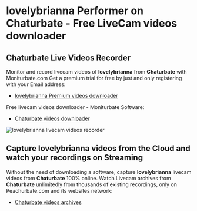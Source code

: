 # lovelybrianna Performer on Chaturbate - Free LiveCam videos downloader

## Chaturbate Live Videos Recorder

Monitor and record livecam videos of **lovelybrianna** from **Chaturbate** with Moniturbate.com
Get a premium trial for free by just and only registering with your Email address:
* [lovelybrianna Premium videos downloader](https://moniturbate.com/request-demo-licence-key.html)

Free livecam videos downloader - Moniturbate Software:
* [Chaturbate videos downloader](https://moniturbate.com/moniturbate-download-software.html)

![lovelybrianna livecam videos recorder](https://peachurnet.com/templates/moniturbate-software.png)


## Capture lovelybrianna videos from the Cloud and watch your recordings on Streaming

Without the need of downloading a software, capture **lovelybrianna** livecam videos from **Chaturbate** 100% online.
Watch Livecam archives from **Chaturbate** unlimitedly from thousands of existing recordings, only on Peachurbate.com and its websites network:
* [Chaturbate videos archives](https://peachurnet.com/)
